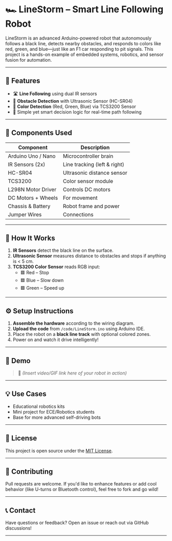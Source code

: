 # 🏎️ LineStorm – Smart Line Following Robot

LineStorm is an advanced Arduino-powered robot that autonomously follows a black line, detects nearby obstacles, and responds to colors like red, green, and blue—just like an F1 car responding to pit signals. This project is a hands-on example of embedded systems, robotics, and sensor fusion for automation.

---

## 🚀 Features

- 🛣️ **Line Following** using dual IR sensors
- 🚧 **Obstacle Detection** with Ultrasonic Sensor (HC-SR04)
- 🎨 **Color Detection** (Red, Green, Blue) via TCS3200 Sensor
- 🧠 Simple yet smart decision logic for real-time path following

---

## 🧰 Components Used

| Component           | Description                        |
|---------------------|------------------------------------|
| Arduino Uno / Nano  | Microcontroller brain              |
| IR Sensors (2x)     | Line tracking (left & right)       |
| HC-SR04             | Ultrasonic distance sensor         |
| TCS3200             | Color sensor module                |
| L298N Motor Driver  | Controls DC motors                 |
| DC Motors + Wheels  | For movement                       |
| Chassis & Battery   | Robot frame and power              |
| Jumper Wires        | Connections                        |

---

## 🧠 How It Works

1. **IR Sensors** detect the black line on the surface.
2. **Ultrasonic Sensor** measures distance to obstacles and stops if anything is < 5 cm.
3. **TCS3200 Color Sensor** reads RGB input:
   - 🟥 Red – Stop
   - 🟦 Blue – Slow down
   - 🟩 Green – Speed up

---

## ⚙️ Setup Instructions

1. **Assemble the hardware** according to the wiring diagram.
2. **Upload the code** from `/code/LineStorm.ino` using Arduino IDE.
3. Place the robot on a **black line track** with optional colored zones.
4. Power on and watch it drive intelligently!

---

## 🧪 Demo

> 🎥 *(Insert video/GIF link here of your robot in action)*

---

## 💡 Use Cases

- Educational robotics kits
- Mini project for ECE/Robotics students
- Base for more advanced self-driving bots

---

## 📜 License

This project is open source under the [MIT License](./LICENSE).

---

## 🤝 Contributing

Pull requests are welcome. If you'd like to enhance features or add cool behavior (like U-turns or Bluetooth control), feel free to fork and go wild!

---

## 📞 Contact

Have questions or feedback? Open an issue or reach out via GitHub discussions!

---

